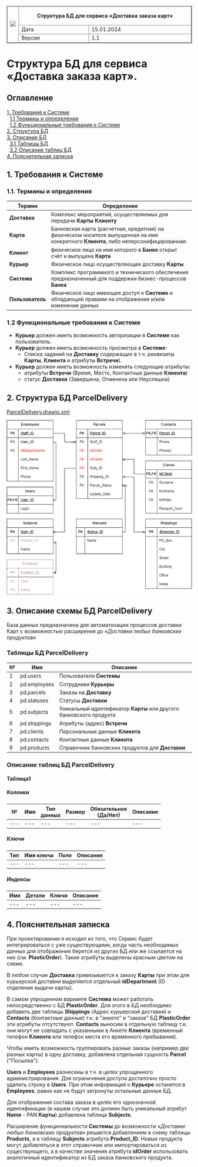 <table width="1000" border="1">
<thead>
  <tr>
    <td rowspan="3"><img width="300px" src="https://github.com/vnukov-vv/AlfaCampus-SA/assets/101928718/6c8664d3-2b42-4c23-9b08-686f390ca366"></td>
    <td colspan="2" width="700"><p align="center"><b>Cтруктура БД для сервиса «Доставка заказа карт»</b></p></td>
  </tr>
  <tr>
    <td>Дата</td>
    <td>15.01.2024</td>
  </tr>
  <tr>
    <td>Версия</td>
    <td>1.1</td>
  </tr>
</thead>
</table>

# Cтруктура БД для сервиса «Доставка заказа карт».

## Оглавление
[1. Требования к Системе](#title1) <br> 
&nbsp; [1.1 Термины и определения](#title1_1) <br>
&nbsp; [1.2 Функциональные требования к Системе](#title1_2) <br>
[2. Структура БД](#title2)</br>
[3. Описание БД](#title3)</br>
&nbsp; [3.1 Таблицы БД](#title3_1) <br>
&nbsp; [3.2 Описание таблиц БД](#title3_2) <br>
[4. Пояснительная записка](#title4)</br>


## <a id="title1"> 1. Требования к Системе </a>
### <a id="title1_1"> 1.1. Термины и определения </a>
|Термин	|Определение|
|---|---|
|**Доставка**	|Комплекс мероприятий, осуществляемых для передачи **Карты** **Клиенту**|
|**Карта**	|Банковская карта (расчетная, кредитная) на физическом носителе выпущенная на имя конкретного **Клиента**, либо неперсонифицированная.|
|**Клиент**	|физическое лицо на имя которого в **Банке** открыт счёт и выпущена **Карта**|
|**Курьер**	|Физическое лицо осуществляющее доставку **Карты**|
|**Система**	|Комплекс программного и технического обеспечения предназначенный для поддержки бизнес-процессов **Банка**|
|**Пользователь**	|Физическое лицо имеющее доступ к **Системе** и обладающий правами на отображение и/или изменение данных|

### <a id="title1_2"> 1.2 Функциональные требования к Системе </a>

- **Курьер** должен иметь возможность авторизации в **Системе** как пользователь.
- **Курьер** должен иметь возможность просмотра в **Системе**:
    - Списка заданий на **Доставку** содержащих в т.ч. реквизиты **Карты**, **Клиента** и атрибуты **Встречи**).
- **Курьер** должен иметь возможность изменять следующие атрибуты:
    - атрибуты **Встречи** (Время, Место, Контактные данные **Клиента**)
    - статус **Доставки** (Завершена, Отменена или Неуспешна)

## <a id="title2"> 2. Структура БД **ParcelDelivery** </a>

[ParcelDelivery.drawio.xml](https://github.com/vnukov-vv/AlfaCampus-SA/blob/main/HW%20DB/ParcelDelivery.drawio.xml)

![](https://github.com/vnukov-vv/AlfaCampus-SA/blob/main/HW%20DB/ParcelDelivery.drawio.png)

## <a id="title3"> 3. Описание схемы БД **ParcelDelivery** </a>

База данных предназначена для автоматизации процессов доставки Карт с возможностью расширения до *«Доставки любых банковских продуктов»* 

### <a id="title3_1">Таблицы БД **ParcelDelivery**</a>
|№ |Имя|Описание| 
|---|---|---|
|1|pd.users|Пользователи **Системы**|
|2|pd.employees|Сотрудники **Курьеры**|
|3|pd.parcels|Заказы на **Доставку**|
|4|pd.statuses|Статусы **Доставки**|
|5|pd.subjects|Уникальный идентификатор **Карты** или другого банковского продукта|
|6|pd.shippings|Атрибуты (адрес) **Встречи**|
|7|pd.clients|Персональные данные **Клиента**|
|8|pd.contacts|Контактные данные **Клиента**|
|9|pd.products|Справочник банковских продуктов для **Доставки**|

### <a id="title3_2">Описание таблиц БД **ParcelDelivery**</a>
#### Таблица1
##### Колонки
|№ |Имя|Тип<br>данных|Размер|Обязательное<br>(Да/Нет)|Описание|
|---|---|---|---|---|---|
|---|---|---|---|---|---|
##### Ключи
|Тип|Имя ключа|Поле|Описание| 
|---|---|---|---|
|---|---|---|---|
##### Индексы
|Имя|Детали|Ключи|Описание| 
|---|---|---|---|
|---|---|---|---|

## <a id="title4"> 4. Пояснительная записка </a>

При проектировании я исходил из того, что Сервис будет интегрироваться с уже существующими,
когда часть необходимых данных для отображения берется из других БД или же ссылается на них (см. **PlasticOrder**). Такие атрибуты выделены красным цветом на схеме. 

В любом случае **Доставка** привязывается к заказу **Карты** при этом для курьерской доставки выделяется отдельный **idDepartment** (ID отделения выдачи карты).

В самом упрощенном варианте **Система** может работать непосредственно с БД **PlasticOrder**. Для этого в БД необходимо добавить две таблицы **Shippings** (Адрес курьерской доставки) и **Сontacts** (Контактные данные) т.к. в "анкете" и "заказе" БД **PlasticOrder** эти атрибуты отсутствуют. **Сontacts** выносим в отдельную таблицу т.к. они могут не совпадать с указанными в Анкете **Клиента** (временный телефон **Клиента** или телефон места его временного пребывания).

Чтобы иметь возможность группировать разные заказы (например две разных карты) в одну доставку, добавлена отдельная сущность **Parcel** ("Посылка").

**Users** и **Employees** разнесены в т.ч. в целях упрощенного администрирования. Для ограничения доступа достаточно просто удалить строку в **Users**. При этом информация о **Курьере** останется в **Employees**, равно как не будут затронуты остальные данные БД.

Для отображения состава заказа в целях его однозначной идентификации (в нашем случае это должен быть уникальный атрибут **Name** - PAN **Карты**) добавлена таблица **Subjects**.

Расширение функциональности **Cистемы** до возможности *«Доставки любых банковских продуктов»* решается добавлением в схему таблицы **Products**, а в таблицу **Subjects** атрибута **Product_ID**. Новые продукта могут добавляться в этот справочник или импортироваться из существующего, а в качестве значения атрибута **idOrder** использовать аналогичный идентификатор из БД заказа банковского продукта.  






